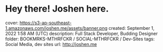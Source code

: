 # Hey there! Joshen here.

cover: https://s3-ap-southeast-1.amazonaws.com/joshen.me/assets/banner.png
created: September 1, 2022 1:58 AM (UTC)
description: Full Stack Developer, Budding Designer
folder: BOOKMRKS-MTHRFCKR / SOCIAL-MTHRFCKR / Dev-Sites
tags: Social Media, dev sites
url: http://joshen.me